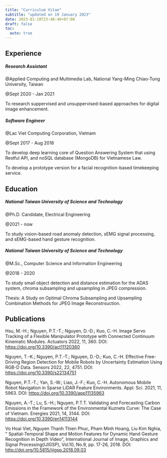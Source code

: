 ```yaml
---
title: "Curriculum Vitae"
subtitle: "updated on 19 January 2023"
date: 2023-01-18T23:48:40+07:00
draft: false
toc:
  auto: true
---
```

## Experience

##### Research Assistant
@Applied Computing and Multimedia Lab, National Yang-Ming Chiao-Tung University, Taiwan

@Sept 2020 - Jan 2021

To research suppervised and unsuppervised-based approaches for digital image enhancement.

##### Software Engineer
@Lac Viet Computing Corporation, Vietnam

@Sept 2017 - Aug 2018

To develop deep learning core of Question Answering System that using Restful API, and noSQL database (MongoDB) for Vietnamese Law.

To develop a prototype version for a facial recognition-based timekeeping service.


## Education

##### National Taiwan University of Science and Technology

@Ph.D. Candidate, Electrical Engineering

@2021 - now

To study vision-based road anomaly detection, sEMG signal processing, and sEMG-based hand gesture recognition.

##### National Taiwan University of Science and Technology

@M.Sc., Computer Science and Information Engineering

@2018 - 2020

To study small object detection and distance estimation for the ADAS system, chroma subsampling and upsampling in JPEG compression.

Thesis: A Study on Optimal Chroma Subsampling and Upsampling Combination Methods for JPEG Image Reconstrsuction.

## Publications

Hsu, M.-H.; Nguyen, P.T.-T.; Nguyen, D.-D.; Kuo, C.-H. Image Servo Tracking of a Flexible Manipulator Prototype with Connected Continuum Kinematic Modules. Actuators 2022, 11, 360. DOI: https://doi.org/10.3390/act11120360


Nguyen, T.-K.; Nguyen, P.T.-T.; Nguyen, D.-D.; Kuo, C.-H. Effective Free-Driving Region Detection for Mobile Robots by Uncertainty Estimation Using RGB-D Data. Sensors 2022, 22, 4751. DOI: https://doi.org/10.3390/s22134751


Nguyen, P.T.-T.; Yan, S.-W.; Liao, J.-F.; Kuo, C.-H. Autonomous Mobile Robot Navigation in Sparse LiDAR Feature Environments. Appl. Sci. 2021, 11, 5963. DOI: https://doi.org/10.3390/app11135963


Nguyen, A.-T.; Lu, S.-H.; Nguyen, P.T.T. Validating and Forecasting Carbon Emissions in the Framework of the Environmental Kuznets Curve: The Case of Vietnam. Energies 2021, 14, 3144. DOI: https://doi.org/10.3390/en14113144


Vo Hoai Viet, Nguyen Thanh Thien Phuc, Pham Minh Hoang, Liu Kim Nghia, " Spatial-Temporal Shape and Motion Features for Dynamic Hand Gesture Recognition in Depth Video", International Journal of Image, Graphics and Signal Processing(IJIGSP), Vol.10, No.9, pp. 17-26, 2018. DOI: http://doi.org/10.5815/ijigsp.2018.09.03